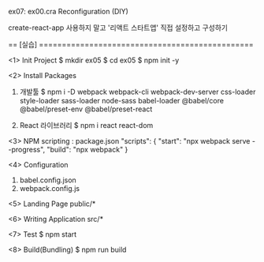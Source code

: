 ex07: ex00.cra Reconfiguration (DIY)

create-react-app 사용하지 말고 '리액트 스타트앱' 직접 설정하고 구성하기

== [실습] ===============================================

<1> Init Project
$ mkdir ex05
$ cd ex05
$ npm init -y

<2> Install Packages

1. 개발툴
   $ npm i -D webpack webpack-cli webpack-dev-server css-loader style-loader sass-loader node-sass babel-loader @babel/core @babel/preset-env @babel/preset-react

2. React 라이브러리
   $ npm i react react-dom

<3> NPM scripting : package.json
"scripts": {
"start": "npx webpack serve --progress",
"build": "npx webpack"
}

<4> Configuration

1. babel.config.json
2. webpack.config.js

<5> Landing Page
public/\*

<6> Writing Application
src/\*

<7> Test
$ npm start

<8> Build(Bundling)
$ npm run build
